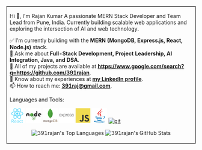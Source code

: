 <table width="100%" border="1" cellpadding="10">
<tr>
<td>

Hi 👋, I'm Rajan Kumar
A passionate MERN Stack Developer and Team Lead from Pune, India. Currently building scalable web applications and exploring the intersection of AI and web technology.

<p>
✅ I’m currently building with the <strong>MERN (MongoDB, Express.js, React, Node.js)</strong> stack.<br>
📌 Ask me about <strong>Full-Stack Development, Project Leadership, AI Integration, Java, and DSA</strong>.<br>
📂 All of my projects are available at <a href="https://www.google.com/search?q=https://github.com/391rajan" target="_blank"><strong>https://www.google.com/search?q=https://github.com/391rajan</strong></a>.<br>
💼 Know about my experiences at <a href="https://www.google.com/search?q=https://linkedin.com/in/391rajankumar" target="_blank"><strong>my LinkedIn profile</strong></a>.<br>
📫 How to reach me: <a href="mailto:391raj@gmail.com"><strong>391raj@gmail.com</strong></a>.
</p>

Languages and Tools:
<p align="left">
<a href="https://reactjs.org/" target="_blank" rel="noopener noreferrer"><img src="https://raw.githubusercontent.com/devicons/devicon/master/icons/react/react-original-wordmark.svg" alt="react" width="40" height="40"/></a>
<a href="https://nodejs.org" target="_blank" rel="noopener noreferrer"><img src="https://raw.githubusercontent.com/devicons/devicon/master/icons/nodejs/nodejs-original-wordmark.svg" alt="nodejs" width="40" height="40"/></a>
<a href="https://www.mongodb.com/" target="_blank" rel="noopener noreferrer"><img src="https://raw.githubusercontent.com/devicons/devicon/master/icons/mongodb/mongodb-original-wordmark.svg" alt="mongodb" width="40" height="40"/></a>
<a href="https://expressjs.com" target="_blank" rel="noopener noreferrer"><img src="https://raw.githubusercontent.com/devicons/devicon/master/icons/express/express-original-wordmark.svg" alt="express" width="40" height="40"/></a>
<a href="https://developer.mozilla.org/en-US/docs/Web/JavaScript" target="_blank" rel="noopener noreferrer"><img src="https://raw.githubusercontent.com/devicons/devicon/master/icons/javascript/javascript-original.svg" alt="javascript" width="40" height="40"/></a>
<a href="https://www.java.com" target="_blank" rel="noopener noreferrer"><img src="https://raw.githubusercontent.com/devicons/devicon/master/icons/java/java-original.svg" alt="java" width="40" height="40"/></a>
<a href="https://git-scm.com/" target="_blank" rel="noopener noreferrer"><img src="https://www.vectorlogo.zone/logos/git-scm/git-scm-icon.svg" alt="git" width="40" height="40"/></a>
</p>

<p align="center">
<img align="center" src="https://www.google.com/search?q=https://github-readme-stats.vercel.app/api/top-langs%3Fusername%3D391rajan%26show_icons%3Dtrue%26locale%3Den%26layout%3Dcompact%26theme%3Dtokyonight" alt="391rajan's Top Languages" />
<img align="center" src="https://www.google.com/search?q=https://github-readme-stats.vercel.app/api%3Fusername%3D391rajan%26show_icons%3Dtrue%26locale%3Den%26theme%3Dtokyonight%26count_private%3Dtrue" alt="391rajan's GitHub Stats" />
</p>

</td>
</tr>
</table>
